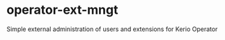 operator-ext-mngt
=================

Simple external administration of users and extensions for Kerio Operator